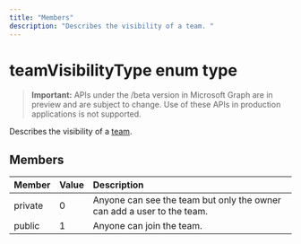 ```yaml
---
title: "Members"
description: "Describes the visibility of a team. "
---
```


# teamVisibilityType enum type

> **Important:** APIs under the /beta version in Microsoft Graph are in preview and are subject to change. Use of these APIs in production applications is not supported.

Describes the visibility of a [team](../resources/team.md). 

## Members

| Member | Value| Description |
|:---------------|:--------|:----------|
|private|0|Anyone can see the team but only the owner can add a user to the team.|
|public|1|Anyone can join the team.|
